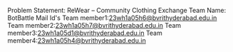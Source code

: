 Problem Statement: ReWear – Community Clothing Exchange
Team Name: BotBattle
Mail Id's
Team member1:23wh1a05h6@bvrithyderabad.edu.in
Team member2:23wh1a05h7@bvrithyderabad.edu.in
Team member3:23wh1a05d1@bvrithyderabad.edu.in
Team member4:23wh1a05h4@bvrithyderabad.edu.in
